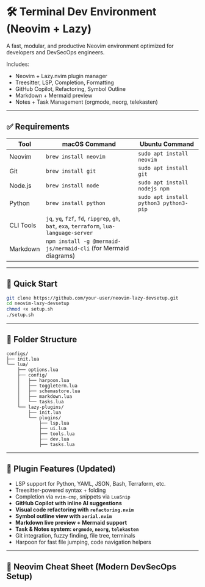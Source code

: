 # 🛠️ Terminal Dev Environment (Neovim + Lazy)

A fast, modular, and productive Neovim environment optimized for developers and DevSecOps engineers.

Includes:

- Neovim + Lazy.nvim plugin manager
- Treesitter, LSP, Completion, Formatting
- GitHub Copilot, Refactoring, Symbol Outline
- Markdown + Mermaid preview
- Notes + Task Management (orgmode, neorg, telekasten)

---

## ✅ Requirements

| Tool       | macOS Command              | Ubuntu Command                  |
|------------|----------------------------|----------------------------------|
| Neovim     | `brew install neovim`      | `sudo apt install neovim`       |
| Git        | `brew install git`         | `sudo apt install git`          |
| Node.js    | `brew install node`        | `sudo apt install nodejs npm`   |
| Python     | `brew install python`      | `sudo apt install python3 python3-pip` |
| CLI Tools  | `jq`, `yq`, `fzf`, `fd`, `ripgrep`, `gh`, `bat`, `exa`, `terraform`, `lua-language-server` |
| Markdown   | `npm install -g @mermaid-js/mermaid-cli` (for Mermaid diagrams) |

---

## 🚀 Quick Start

```bash
git clone https://github.com/your-user/neovim-lazy-devsetup.git
cd neovim-lazy-devsetup
chmod +x setup.sh
./setup.sh
```

---

## 📁 Folder Structure

```
configs/
├── init.lua
└── lua/
    ├── options.lua
    ├── config/
    │   ├── harpoon.lua
    │   ├── toggleterm.lua
    │   ├── schemastore.lua
    │   ├── markdown.lua
    │   └── tasks.lua
    └── lazy-plugins/
        ├── init.lua
        └── plugins/
            ├── lsp.lua
            ├── ui.lua
            ├── tools.lua
            ├── dev.lua
            ├── tasks.lua
```

---

## 🔌 Plugin Features (Updated)

- LSP support for Python, YAML, JSON, Bash, Terraform, etc.
- Treesitter-powered syntax + folding
- Completion via `nvim-cmp`, snippets via `LuaSnip`
- **GitHub Copilot with inline AI suggestions**
- **Visual code refactoring with `refactoring.nvim`**
- **Symbol outline view with `aerial.nvim`**
- **Markdown live preview + Mermaid support**
- **Task & Notes system: `orgmode`, `neorg`, `telekasten`**
- Git integration, fuzzy finding, file tree, terminals
- Harpoon for fast file jumping, code navigation helpers

---

## 🧠 Neovim Cheat Sheet (Modern DevSecOps Setup)

<full cheat sheet remains unchanged>

